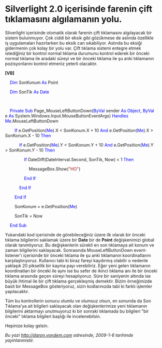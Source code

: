 # Silverlight 2.0 içerisinde farenin çift tıklamasını algılamanın yolu.
Silverlight içerisinde otomatik olarak farenin çift tıklamasını
algılayacak bir sistem bulunmuyor. Çok ciddi bir eksik gibi gözükmese de
aslında özellikle iş uygulamaları hazırlarken bu eksik can sıkabiliyor.
Aslında bu eksiği gidermenin çok kolay bir yolu var. Çift tıklama
sistemi entegre etmek istediğiniz bir kontrol normal tıklama durumunu
kontrol ederek bir önceki normal tıklama ile aradaki süreyi ve bir
önceki tıklama ile şu anki tıklamanın pozisyonlarını kontrol etmeniz
yeterli olacaktır.

**[VB]**

    <span style="color: blue;">Dim</span> SonKonum <span
style="color: blue;">As</span> Point

    <span style="color: blue;">Dim</span> SonTik <span
style="color: blue;">As</span> <span style="color: blue;">Date</span>

 

    <span style="color: blue;">Private</span> <span
style="color: blue;">Sub</span> Page\_MouseLeftButtonDown(<span
style="color: blue;">ByVal</span> sender <span
style="color: blue;">As</span> <span style="color: blue;">Object</span>,
<span style="color: blue;">ByVal</span> e <span
style="color: blue;">As</span>
System.Windows.Input.MouseButtonEventArgs) <span
style="color: blue;">Handles</span> <span
style="color: blue;">Me</span>.MouseLeftButtonDown

        <span style="color: blue;">If</span> e.GetPosition(<span
style="color: blue;">Me</span>).X \< SonKonum.X + 10 <span
style="color: blue;">And</span> e.GetPosition(<span
style="color: blue;">Me</span>).X \> SonKonum.X - 10 <span
style="color: blue;">Then</span>

            <span style="color: blue;">If</span> e.GetPosition(<span
style="color: blue;">Me</span>).Y \< SonKonum.Y + 10 <span
style="color: blue;">And</span> e.GetPosition(<span
style="color: blue;">Me</span>).Y \> SonKonum.Y - 10 <span
style="color: blue;">Then</span>

                <span style="color: blue;">If</span>
DateDiff(DateInterval.Second, SonTik, Now) \< 1 <span
style="color: blue;">Then</span>

                    MessageBox.Show(<span
style="color: #a31515;">"HO"</span>)

                <span style="color: blue;">End</span> <span
style="color: blue;">If</span>

            <span style="color: blue;">End</span> <span
style="color: blue;">If</span>

        <span style="color: blue;">End</span> <span
style="color: blue;">If</span>

        SonKonum = e.GetPosition(<span style="color: blue;">Me</span>)

        SonTik = Now

    <span style="color: blue;">End</span> <span
style="color: blue;">Sub</span>

Yukarıdaki kod içerisinde de görebileceğiniz üzere ilk olarak bir önceki
tıklama bilgilerini saklamak üzere bir **Date** bir de **Point**
değişkenimizi global olarak tanımlıyoruz. Bu değişkenlerin sürekli en
son tıklamaya ait konum ve zaman bilgilerini saklayacak. Sonrasında
MouseLeftButtonDown event-listener'ı içerisinde bir önceki tıklama ile
şu anki tıklamanın koordinatlarını karşılaştırıyoruz. Kullanıcı tabi ki
biraz fareyi kaydırmış olabilir o nedenle yaklaşık 20 piksellik bir
kayma payı verebiliriz. Eğer yeni gelen tıklamanın koordinatları bir
önceki ile aynı ise bu sefer de ikinci tıklama anı ile bir önceki
tıklama arasında geçen süreyi hesaplıyoruz. Süre bir saniyenin altında
ise büyük ihtimal ile bir çift tıklama gerçekleşmiş demektir. Bizim
örneğimizde basit bir MessageBox gösteriyoruz, sizin kodlarınızda tabi
ki farklı işlemler yapılacaktır.

Tüm bu kontrollerin sonucu olumlu ve olumsuz olsun, en sonunda da Son
Tıklama'ya ait bilgileri saklayacak olan değişkenlerimize yeni
tıklamanın bilgilerini aktarmayı unutmuyoruz ki bir sonraki tıklamada bu
bilgileri "bir önceki" tıklama bilgileri başlığı ile incelenebilsin.

Hepinize kolay gelsin.



*Bu yazi http://daron.yondem.com adresinde, 2009-1-6 tarihinde yayinlanmistir.*
